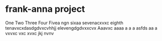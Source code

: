 # frank-anna project
One
Two
Three
Four
Fivea ngn
sixaa
sevenacxvxc
eighth
tenavxcxdasdgdvxcvhhjj
elevengdgdvxxcvx
Aaavxc
aaaa
a
a
a
asfds
aa
a
vxvxc
vxc
xvxc
jkj
nvnv

